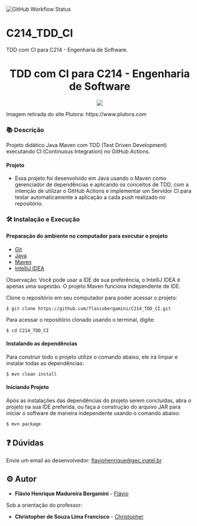 ![GitHub Workflow Status](https://img.shields.io/github/workflow/status/flaviobergamini/C214_TDD_CI/InimigoCI)

# C214_TDD_CI
TDD com CI para C214 - Engenharia de Software.


<h1 align="center">TDD com CI para C214 - Engenharia de Software</h1>

<p align="center">
    <img src="https://www.plutora.com/wp-content/uploads/2018/07/maven.png">
</p>
Imagem retirada do site Plutora: https://www.plutora.com 

### :books: Descrição

<p>Projeto didático Java Maven com TDD (Test Driven Development) executando CI (Continuous Integration) no GitHub Actions.</p>


#### Projeto
- Essa projeto foi desenvolvido em Java usando o Maven como gerenciador de dependências e aplicando os conceitos de TDD, com a intenção de utilizar o GitHub Actions e implementar um Servidor CI para testar automaticamente a aplicação a cada push realizado no repositório.  

### :hammer_and_wrench: Instalação e Execução
#### Preparação do ambiente no computador para executar o projeto
- [Git](https://git-scm.com/)
- [Java](https://www.java.com/pt-BR/)
- [Maven](https://maven.apache.org/)
- [IntelliJ IDEA](https://www.jetbrains.com/pt-br/idea/)

Observação: Você pode usar a IDE de sua preferência, o IntelliJ IDEA é apenas uma sugestão. O projeto Maven funciona independente de IDE.

Clone o repositório em seu computador para poder acessar o projeto:
```
$ git clone https://github.com/flaviobergamini/C214_TDD_CI.git
```
Para acessar o repositório clonado usando o terminal, digite: 
```
$ cd C214_TDD_CI
```

#### Instalando as dependências
Para construir todo o projeto utilize o comando abaixo, ele irá limpar e instalar todas as dependências:
```
$ mvn clean install
```
#### Iniciando Projeto
Após as instalações das dependências do projeto serem concluídas, abra o projeto na sua IDE preferida, ou faça a construção do arquivo JAR para iniciar o software de maneira independente usando o comando abaixo:
```
$ mvn package
```

## :question: Dúvidas
Envie um email ao desenvolvedor: flaviohenrique@gec.inatel.br

## :gear: Autor

* **Flávio Henrique Madureira Bergamini** - [Flávio](https://github.com/flaviobergamini)

Sob a orientação do professor:
* **Christopher de Souza Lima Francisco** - [Christopher](https://github.com/chrislima)

